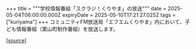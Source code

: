 +++
title = """学校情報番組「スクラジ！くりやま」の放送"""
date = 2025-05-04T06:00:00.000Z
expiryDate = 2025-05-10T17:21:27.025Z
tags = ["kuriyama"]
+++
コミュニティFM放送局「エフエムくりやま」内において、子ども情報番組（栗山町制作番組）を放送します。

[[source]](https://www.town.kuriyama.hokkaido.jp/soshiki/53/31279.html)
